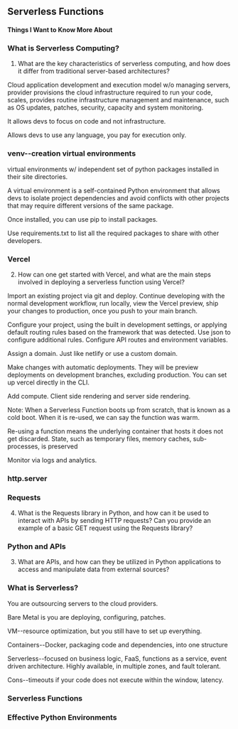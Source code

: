 ## Serverless Functions

#### Things I Want to Know More About


### What is Serverless Computing? 

1. What are the key characteristics of serverless computing, and how does it differ from traditional server-based architectures?

Cloud application development and execution model w/o managing servers, provider provisions the cloud infrastructure required to run your code, scales, provides routine infrastructure management and maintenance, such as OS updates, patches, security, capacity and system monitoring. 

It allows devs to focus on code and not infrastructure. 

Allows devs to use any language, you pay for execution only.


### venv--creation virtual environments

virtual environments w/ independent set of python packages installed in their site directories.

A virtual environment is a self-contained Python environment that allows devs to isolate project dependencies and avoid conflicts with other projects that may require different versions of the same package.

Once installed, you can use pip to install packages. 

Use requirements.txt to list all the required packages to share with other developers. 

### Vercel

2. How can one get started with Vercel, and what are the main steps involved in deploying a serverless function using Vercel?

Import an existing project via git and deploy. Continue developing with the normal development workflow, run locally, view the Vercel preview, ship your changes to production, once you push to your main branch.

Configure your project, using the built in development settings, or applying default routing rules based on the framework that was detected. Use json to configure additional rules. Configure API routes and environment variables. 

Assign a domain. Just like netlify or use a custom domain. 

Make changes with automatic deployments. They will be preview deployments on development branches, excluding production. You can set up vercel directly in the CLI. 

Add compute.  Client side rendering and server side rendering. 

Note: When a Serverless Function boots up from scratch, that is known as a cold boot. When it is re-used, we can say the function was warm.

Re-using a function means the underlying container that hosts it does not get discarded. State, such as temporary files, memory caches, sub-processes, is preserved

Monitor via logs and analytics. 

### http.server

### Requests

4. What is the Requests library in Python, and how can it be used to interact with APIs by sending HTTP requests? Can you provide an example of a basic GET request using the Requests library?

### Python and APIs

3. What are APIs, and how can they be utilized in Python applications to access and manipulate data from external sources?

### What is Serverless? 

You are outsourcing servers to the cloud providers. 

Bare Metal is you are deploying, configuring, patches.

VM--resource optimization, but you still have to set up everything.

Containers--Docker, packaging code and dependencies, into one structure

Serverless--focused on business logic, FaaS, functions as a service, event driven architecture. Highly available, in multiple zones, and fault tolerant.

Cons--timeouts if your code does not execute within the window, latency. 

### Serverless Functions

### Effective Python Environments









